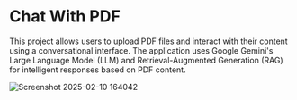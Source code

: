 # Chat With PDF
This project allows users to upload PDF files and interact with their content using a conversational interface.
The application uses Google Gemini's Large Language Model (LLM) and Retrieval-Augmented Generation (RAG) for intelligent responses based on PDF content.

![Screenshot 2025-02-10 164042](https://github.com/user-attachments/assets/93c86b49-2dae-4bb5-969b-816e3a231199)
